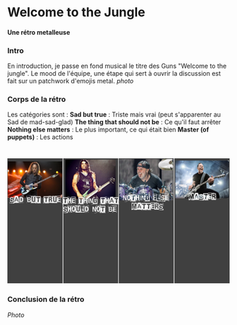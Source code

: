 ﻿# Welcome to the Jungle

#### Une rétro metalleuse

### Intro

En introduction, je passe en fond musical le titre des Guns "Welcome to the jungle".
Le mood de l'équipe, une étape qui sert à ouvrir la discussion est fait sur un patchwork d'emojis metal. 
*photo*

### Corps de la rétro
Les catégories sont :
**Sad but true** : Triste mais vrai (peut s'apparenter au Sad de mad-sad-glad)
**The thing that should not be** : Ce qu'il faut arrêter
**Nothing else matters** : Le plus important, ce qui était bien
**Master (of puppets)** : Les actions
#

![photo](pics/metallica.jpg)


### Conclusion de la rétro

*Photo*

